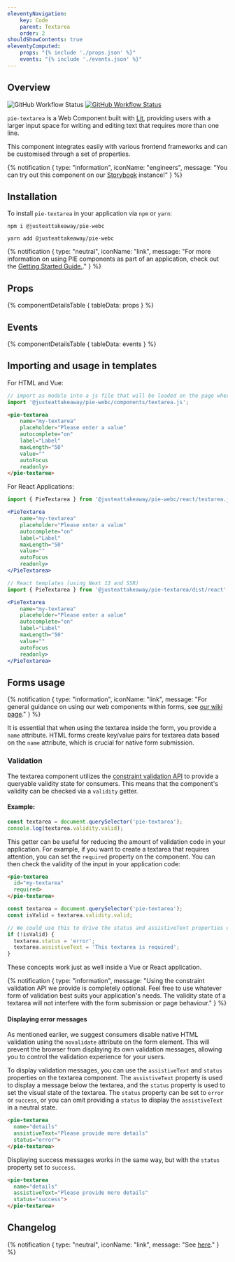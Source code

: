 ```yaml
---
eleventyNavigation:
    key: Code
    parent: Textarea
    order: 2
shouldShowContents: true
eleventyComputed:
    props: "{% include './props.json' %}"
    events: "{% include './events.json' %}"
---
```


## Overview

<p>
  <a href="https://www.npmjs.com/@justeattakeaway/pie-textarea" style="text-decoration: none">
    <img alt="GitHub Workflow Status" src="https://img.shields.io/npm/v/@justeattakeaway/pie-textarea.svg?label=pie-textarea">
  </a>

  <a href="https://www.npmjs.com/package/@justeattakeaway/pie-webc">
    <img alt="GitHub Workflow Status" src="https://img.shields.io/npm/v/@justeattakeaway/pie-webc.svg?label=pie-webc">
  </a>
</p>

`pie-textarea` is a Web Component built with [Lit](https://lit.dev/), providing users with a larger input space for writing and editing text that requires more than one line.

This component integrates easily with various frontend frameworks and can be customised through a set of properties.

{% notification {
  type: "information",
  iconName: "engineers",
  message: "You can try out this component on our [Storybook](https://webc.pie.design/?path=/docs/textarea) instance!"
} %}

## Installation

To install `pie-textarea` in your application via `npm` or `yarn`:

```shell
npm i @justeattakeaway/pie-webc
```

```shell
yarn add @justeattakeaway/pie-webc
```

{% notification {
  type: "neutral",
  iconName: "link",
  message: "For more information on using PIE components as part of an application, check out the [Getting Started Guide.](https://github.com/justeattakeaway/pie/wiki/Getting-started-with-PIE-Web-Components)."
} %}

## Props

{% componentDetailsTable {
  tableData: props
} %}

## Events

{% componentDetailsTable {
  tableData: events
} %}

## Importing and usage in templates
For HTML and Vue:

```js
// import as module into a js file that will be loaded on the page where the component is used.
import '@justeattakeaway/pie-webc/components/textarea.js';
```

```html
<pie-textarea
    name="my-textarea"
    placeholder="Please enter a value"
    autocomplete="on"
    label="Label"
    maxLength="50"
    value=""
    autoFocus
    readonly>
</pie-textarea>
```

For React Applications:

```jsx
import { PieTextarea } from '@justeattakeaway/pie-webc/react/textarea.js';

<PieTextarea
    name="my-textarea"
    placeholder="Please enter a value"
    autocomplete="on"
    label="Label"
    maxLength="50"
    value=""
    autoFocus
    readonly>
</PieTextarea>
```

```jsx
// React templates (using Next 13 and SSR)
import { PieTextarea } from '@justeattakeaway/pie-textarea/dist/react';

<PieTextarea
    name="my-textarea"
    placeholder="Please enter a value"
    autocomplete="on"
    label="Label"
    maxLength="50"
    value=""
    autoFocus
    readonly>
</PieTextarea>
```

## Forms usage
{% notification {
  type: "information",
  iconName: "link",
  message: "For general guidance on using our web components within forms, see [our wiki page](https://github.com/justeattakeaway/pie/wiki/Form-Controls#pie-forms-usage)."
} %}

It is essential that when using the textarea inside the form, you provide a `name` attribute. HTML forms create key/value pairs for textarea data based on the `name` attribute, which is crucial for native form submission.

### Validation
The textarea component utilizes the [constraint validation API](https://developer.mozilla.org/en-US/docs/Web/HTML/Constraint_validation) to provide a queryable validity state for consumers. This means that the component's validity can be checked via a `validity` getter.

#### Example:
```js
const textarea = document.querySelector('pie-textarea');
console.log(textarea.validity.valid);
```

This getter can be useful for reducing the amount of validation code in your application. For example, if you want to create a textarea that requires attention, you can set the `required` property on the component. You can then check the validity of the input in your application code:

```html
<pie-textarea
  id="my-textarea"
  required>
</pie-textarea>
```

```js
const textarea = document.querySelector('pie-textarea');
const isValid = textarea.validity.valid;

// We could use this to drive the status and assistiveText properties on our textarea (this would likely be inside a submit event handler in a real application)
if (!isValid) {
  textarea.status = 'error';
  textarea.assistiveText = 'This textarea is required';
}
```

These concepts work just as well inside a Vue or React application.

{% notification {
  type: "information",
  message: "Using the constraint validation API we provide is completely optional. Feel free to use whatever form of validation best suits your application's needs. The validity state of a textarea will not interfere with the form submission or page behaviour."
} %}

#### Displaying error messages
As mentioned earlier, we suggest consumers disable native HTML validation using the `novalidate` attribute on the form element. This will prevent the browser from displaying its own validation messages, allowing you to control the validation experience for your users.

To display validation messages, you can use the `assistiveText` and `status` properties on the textarea component. The `assistiveText` property is used to display a message below the textarea, and the `status` property is used to set the visual state of the textarea. The `status` property can be set to `error` or `success`, or you can omit providing a `status` to display the `assistiveText` in a neutral state.

```html
<pie-textarea
  name="details"
  assistiveText="Please provide more details"
  status="error">
</pie-textarea>
```

Displaying success messages works in the same way, but with the `status` property set to `success`.

```html
<pie-textarea
  name="details"
  assistiveText="Please provide more details"
  status="success">
</pie-textarea>
```

## Changelog

{% notification {
  type: "neutral",
  iconName: "link",
  message: "See [here](https://github.com/justeattakeaway/pie/blob/main/packages/components/pie-textarea/CHANGELOG.md)."
} %}
